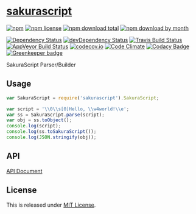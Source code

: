 # [sakurascript](http://github.com/Ikagaka/sakurascript)

[![npm](https://img.shields.io/npm/v/sakurascript.svg)](https://www.npmjs.com/package/sakurascript)
[![npm license](https://img.shields.io/npm/l/sakurascript.svg)](https://www.npmjs.com/package/sakurascript)
[![npm download total](https://img.shields.io/npm/dt/sakurascript.svg)](https://www.npmjs.com/package/sakurascript)
[![npm download by month](https://img.shields.io/npm/dm/sakurascript.svg)](https://www.npmjs.com/package/sakurascript)

[![Dependency Status](https://david-dm.org/Ikagaka/sakurascript/status.svg)](https://david-dm.org/Ikagaka/sakurascript)
[![devDependency Status](https://david-dm.org/Ikagaka/sakurascript/dev-status.svg)](https://david-dm.org/Ikagaka/sakurascript?type=dev)
[![Travis Build Status](https://travis-ci.org/Ikagaka/sakurascript.svg?branch=master)](https://travis-ci.org/Ikagaka/sakurascript)
[![AppVeyor Build Status](https://ci.appveyor.com/api/projects/status/github/Ikagaka/sakurascript?svg=true&branch=master)](https://ci.appveyor.com/project/Narazaka/sakurascript)
[![codecov.io](https://codecov.io/github/Ikagaka/sakurascript/coverage.svg?branch=master)](https://codecov.io/github/Ikagaka/sakurascript?branch=master)
[![Code Climate](https://codeclimate.com/github/Ikagaka/sakurascript/badges/gpa.svg)](https://codeclimate.com/github/Ikagaka/sakurascript)
[![Codacy Badge](https://api.codacy.com/project/badge/Grade/1f2c243fa5a443ba939855b17cb6f703)](https://www.codacy.com/app/narazaka/sakurascript?utm_source=github.com&amp;utm_medium=referral&amp;utm_content=Ikagaka/sakurascript&amp;utm_campaign=Badge_Grade)
[![Greenkeeper badge](https://badges.greenkeeper.io/Ikagaka/sakurascript.svg)](https://greenkeeper.io/)

SakuraScript Parser/Builder

## Usage

```javascript
var SakuraScript = require('sakurascript').SakuraScript;

var script = '\\0\\s[0]Hello, \\w4world!\\e';
var ss = SakuraScript.parse(script);
var obj = ss.toObject();
console.log(script);
console.log(ss.toSakuraScript());
console.log(JSON.stringify(obj));
```

## API

[API Document](https://ikagaka.github.io/sakurascript/index.html)

## License

This is released under [MIT License](http://narazaka.net/license/MIT?2016).
